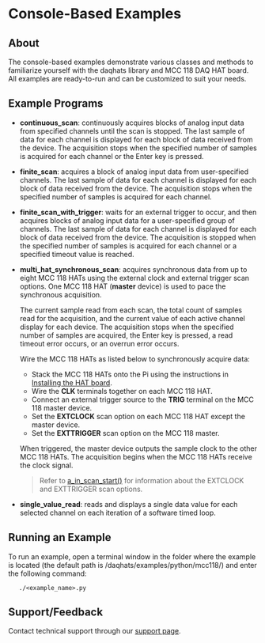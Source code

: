 # Console-Based Examples

## About
The console-based examples demonstrate various classes and methods to
familiarize yourself with the daqhats library and MCC 118 DAQ HAT board. All
examples are ready-to-run and can be customized to suit your needs.

## Example Programs
- **continuous_scan**: continuously acquires blocks of analog input data from 
specified channels until the scan is stopped. The last sample of data
for each channel is displayed for each block of data received from the 
device. The acquisition stops when the specified number of samples is 
acquired for each channel or the Enter key is pressed. 

- **finite_scan**: acquires a block of analog input data from user-specified 
channels. The last sample of data for each channel is displayed for each block 
of data received from the device. The acquisition stops when the specified 
number of samples is acquired for each channel.

- **finite_scan_with_trigger**: waits for an external trigger to occur, and 
then acquires blocks of analog input data for a user-specified group of 
channels. The last sample of data for each channel is displayed for each 
block of data received from the device. The acquisition is stopped when the 
specified number of samples is acquired for each channel or a specified 
timeout value is reached.

- **multi_hat_synchronous_scan**: acquires synchronous data from up to 
eight MCC 118 HATs using the external clock and external trigger scan options.
One MCC 118 HAT (**master** device) is used to pace the synchronous acquisition.

    The current sample read from each scan, the total count of samples read 
for the acquisition, and the current value of each active channel display
for each device. The acquisition stops when the specified number of samples 
are acquired, the Enter key is pressed, a read timeout error occurs, or an 
overrun error occurs. 

  Wire the MCC 118 HATs as listed below to synchronously acquire data:
  * Stack the MCC 118 HATs onto the Pi using the instructions in 
  [Installing the HAT board](https://www.mccdaq.com/PDFs/Manuals/DAQ-HAT/hardware.html).
  * Wire the **CLK** terminals together on each MCC 118 HAT.
  * Connect an external trigger source to the **TRIG** terminal on the MCC 118 
master device.
  * Set the **EXTCLOCK** scan option on each MCC 118 HAT except the master 
  device.
  * Set the **EXTTRIGGER** scan option on the MCC 118 master.

   When triggered, the master device outputs the sample clock to the other 
   MCC 118 HATs. The acquisition begins when the MCC 118 HATs receive the 
   clock signal.

    > Refer to [a_in_scan_start()](https://www.mccdaq.com/PDFs/Manuals/DAQ-HAT//python.html#daqhats.mcc118.a_in_scan_start) 
for information about the EXTCLOCK and EXTTRIGGER scan options.

- **single_value_read**: reads and displays a single data value for each 
selected channel on each iteration of a software timed loop.

## Running an Example
To run an example, open a terminal window in the folder where the example is 
located (the default path is /daqhats/examples/python/mcc118/) and enter the 
following command:

```
   ./<example_name>.py
```

## Support/Feedback
Contact technical support through our 
[support page](https://www.mccdaq.com/support/support_form.aspx).